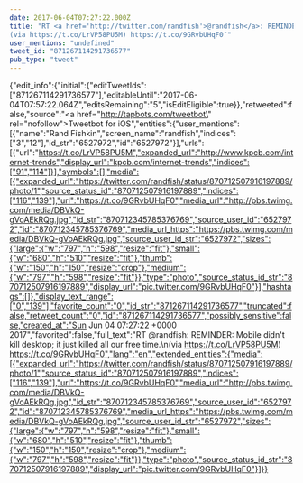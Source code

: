 ```yaml
---
date: 2017-06-04T07:27:22.000Z
title: "RT <a href='http://twitter.com/randfish'>@randfish</a>: REMINDER: Mobile didn't kill desktop; it just killed all our free time.
(via https://t.co/LrVP58PU5M) https://t.co/9GRvbUHqF0″"
user_mentions: "undefined"
tweet_id: "871267114291736577"
pub_type: "tweet"
---
```

{"edit_info":{"initial":{"editTweetIds":["871267114291736577"],"editableUntil":"2017-06-04T07:57:22.064Z","editsRemaining":"5","isEditEligible":true}},"retweeted":false,"source":"<a href=\"http://tapbots.com/tweetbot\" rel=\"nofollow\">Tweetbot for iΟS</a>","entities":{"user_mentions":[{"name":"Rand Fishkin","screen_name":"randfish","indices":["3","12"],"id_str":"6527972","id":"6527972"}],"urls":[{"url":"https://t.co/LrVP58PU5M","expanded_url":"http://www.kpcb.com/internet-trends","display_url":"kpcb.com/internet-trends","indices":["91","114"]}],"symbols":[],"media":[{"expanded_url":"https://twitter.com/randfish/status/870712507916197889/photo/1","source_status_id":"870712507916197889","indices":["116","139"],"url":"https://t.co/9GRvbUHqF0","media_url":"http://pbs.twimg.com/media/DBVkQ-gVoAEkRQg.jpg","id_str":"870712345785376769","source_user_id":"6527972","id":"870712345785376769","media_url_https":"https://pbs.twimg.com/media/DBVkQ-gVoAEkRQg.jpg","source_user_id_str":"6527972","sizes":{"large":{"w":"797","h":"598","resize":"fit"},"small":{"w":"680","h":"510","resize":"fit"},"thumb":{"w":"150","h":"150","resize":"crop"},"medium":{"w":"797","h":"598","resize":"fit"}},"type":"photo","source_status_id_str":"870712507916197889","display_url":"pic.twitter.com/9GRvbUHqF0"}],"hashtags":[]},"display_text_range":["0","139"],"favorite_count":"0","id_str":"871267114291736577","truncated":false,"retweet_count":"0","id":"871267114291736577","possibly_sensitive":false,"created_at":"Sun Jun 04 07:27:22 +0000 2017","favorited":false,"full_text":"RT @randfish: REMINDER: Mobile didn't kill desktop; it just killed all our free time.\n(via https://t.co/LrVP58PU5M) https://t.co/9GRvbUHqF0","lang":"en","extended_entities":{"media":[{"expanded_url":"https://twitter.com/randfish/status/870712507916197889/photo/1","source_status_id":"870712507916197889","indices":["116","139"],"url":"https://t.co/9GRvbUHqF0","media_url":"http://pbs.twimg.com/media/DBVkQ-gVoAEkRQg.jpg","id_str":"870712345785376769","source_user_id":"6527972","id":"870712345785376769","media_url_https":"https://pbs.twimg.com/media/DBVkQ-gVoAEkRQg.jpg","source_user_id_str":"6527972","sizes":{"large":{"w":"797","h":"598","resize":"fit"},"small":{"w":"680","h":"510","resize":"fit"},"thumb":{"w":"150","h":"150","resize":"crop"},"medium":{"w":"797","h":"598","resize":"fit"}},"type":"photo","source_status_id_str":"870712507916197889","display_url":"pic.twitter.com/9GRvbUHqF0"}]}}
